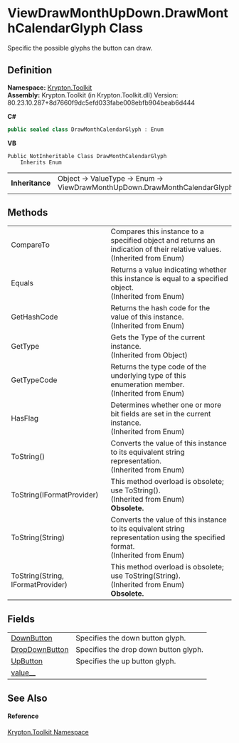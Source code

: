 # ViewDrawMonthUpDown.DrawMonthCalendarGlyph Class


Specific the possible glyphs the button can draw.



## Definition
**Namespace:** <a href="79d2eac2-21f4-54ff-7552-b20c33c30600.md">Krypton.Toolkit</a>  
**Assembly:** Krypton.Toolkit (in Krypton.Toolkit.dll) Version: 80.23.10.287+8d7660f9dc5efd033fabe008ebfb904beab6d444

**C#**
``` C#
public sealed class DrawMonthCalendarGlyph : Enum
```
**VB**
``` VB
Public NotInheritable Class DrawMonthCalendarGlyph
	Inherits Enum
```

<table><tr><td><strong>Inheritance</strong></td><td>Object  →  ValueType  →  Enum  →  ViewDrawMonthUpDown.DrawMonthCalendarGlyph</td></tr>
</table>



## Methods
<table>
<tr>
<td>CompareTo</td>
<td>Compares this instance to a specified object and returns an indication of their relative values.<br />(Inherited from Enum)</td></tr>
<tr>
<td>Equals</td>
<td>Returns a value indicating whether this instance is equal to a specified object.<br />(Inherited from Enum)</td></tr>
<tr>
<td>GetHashCode</td>
<td>Returns the hash code for the value of this instance.<br />(Inherited from Enum)</td></tr>
<tr>
<td>GetType</td>
<td>Gets the Type of the current instance.<br />(Inherited from Object)</td></tr>
<tr>
<td>GetTypeCode</td>
<td>Returns the type code of the underlying type of this enumeration member.<br />(Inherited from Enum)</td></tr>
<tr>
<td>HasFlag</td>
<td>Determines whether one or more bit fields are set in the current instance.<br />(Inherited from Enum)</td></tr>
<tr>
<td>ToString()</td>
<td>Converts the value of this instance to its equivalent string representation.<br />(Inherited from Enum)</td></tr>
<tr>
<td>ToString(IFormatProvider)</td>
<td>This method overload is obsolete; use ToString().<br />(Inherited from Enum)<br /><strong>Obsolete.</strong></td></tr>
<tr>
<td>ToString(String)</td>
<td>Converts the value of this instance to its equivalent string representation using the specified format.<br />(Inherited from Enum)</td></tr>
<tr>
<td>ToString(String, IFormatProvider)</td>
<td>This method overload is obsolete; use ToString(String).<br />(Inherited from Enum)<br /><strong>Obsolete.</strong></td></tr>
</table>

## Fields
<table>
<tr>
<td><a href="61b4406d-c0d5-c26a-aaee-7ecef2184f87.md">DownButton</a></td>
<td>Specifies the down button glyph.</td></tr>
<tr>
<td><a href="a0b4d1d9-4bc3-e34c-66f1-ac2430b6a695.md">DropDownButton</a></td>
<td>Specifies the drop down button glyph.</td></tr>
<tr>
<td><a href="c435ce25-0452-1940-d68c-fe8b43a28d9e.md">UpButton</a></td>
<td>Specifies the up button glyph.</td></tr>
<tr>
<td><a href="f4ecac62-614a-eac8-bcd0-00537ed83d94.md">value__</a></td>
<td> </td></tr>
</table>

## See Also


#### Reference
<a href="79d2eac2-21f4-54ff-7552-b20c33c30600.md">Krypton.Toolkit Namespace</a>  
